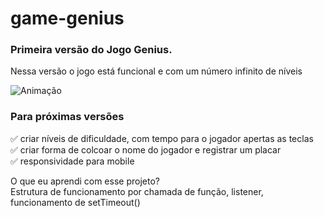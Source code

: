 # game-genius


### Primeira versão do Jogo Genius.
Nessa versão o jogo está funcional e com um número infinito de níveis

![Animação](https://user-images.githubusercontent.com/61127389/161349754-e84904f7-3aa0-42dd-a89e-6dfd2244f32e.gif)

### Para próximas versões<br>
✅ criar níveis de dificuldade, com tempo para o jogador apertas as teclas <br>
✅ criar forma de colcoar o nome do jogador e registrar um placar <br>
✅ responsividade para mobile <br>

O que eu aprendi com esse projeto?<br>
Estrutura de funcionamento por chamada de função, listener, funcionamento de setTimeout()
